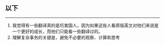 ## 以下

------

1. 我觉得有一些翻译真的是坑害国人，因为如果这些人看原版英文对他们来说是一个更好的成长，而他们只能看一些翻译过的。
2. 理解复杂事务的关键是，避免不必要的观察、计算和思考
